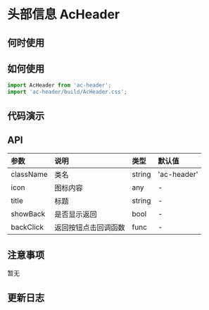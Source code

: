 # 头部信息 AcHeader


 ## 何时使用


 ## 如何使用

```js
import AcHeader from 'ac-header';
import 'ac-header/build/AcHeader.css';

```

 ## 代码演示

 ## API

|参数|说明|类型|默认值|
|:---|:-----|:----|:------|
|className|类名|string|'ac-header'|
|icon|图标内容|any|-|
|title|标题|string|-|
|showBack|是否显示返回|bool|-|
|backClick|返回按钮点击回调函数|func|-|


 ## 注意事项

 暂无

 ## 更新日志